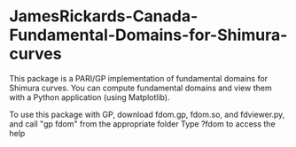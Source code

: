 # JamesRickards-Canada-Fundamental-Domains-for-Shimura-curves

This package is a PARI/GP implementation of fundamental domains for Shimura curves. You can compute fundamental domains and view them with a Python application (using Matplotlib).

To use this package with GP, download fdom.gp, fdom.so, and fdviewer.py, and call "gp fdom" from the appropriate folder
Type ?fdom to access the help
